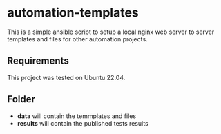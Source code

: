 # automation-templates
This is a simple ansible script to setup a local nginx web server to server templates and files for other automation projects.

## Requirements
This project was tested on Ubuntu 22.04. 

## Folder
* **data** will contain the temmplates and files
* **results** will contain the published tests results